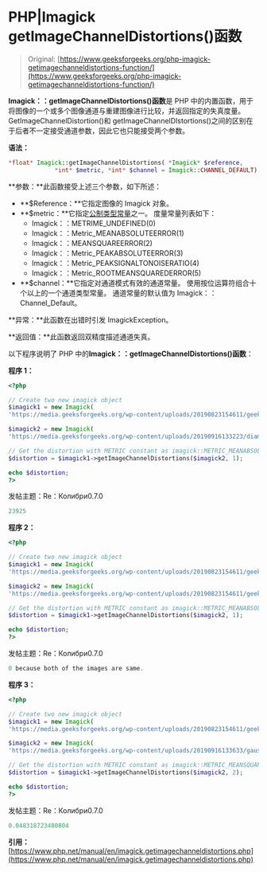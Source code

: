 # PHP|Imagick getImageChannelDistortions()函数

> Original: [https://www.geeksforgeeks.org/php-imagick-getimagechanneldistortions-function/](https://www.geeksforgeeks.org/php-imagick-getimagechanneldistortions-function/)

**Imagick：：getImageChannelDistortions()函数**是 PHP 中的内置函数，用于将图像的一个或多个图像通道与重建图像进行比较，并返回指定的失真度量。 GetImageChannelDistortion()和 getImageChannelDIstortions()之间的区别在于后者不一定接受通道参数，因此它也只能接受两个参数。

**语法：**

```php
*float* Imagick::getImageChannelDistortions( *Imagick* $reference,
             *int* $metric, *int* $channel = Imagick::CHANNEL_DEFAULT)
```

**参数：**此函数接受上述三个参数，如下所述：

*   **$Reference：**它指定图像的 Imagick 对象。
*   **$metric：**它指定[公制类型常量](https://www.php.net/manual/en/imagick.constants.php#imagick.constants.metric)之一。
    度量常量列表如下：
    *   Imagick：：METRIME_UNDEFINED(0)
    *   Imagick：：Metric_MEANABSOLUTEERROR(1)
    *   Imagick：：MEANSQUAREERROR(2)
    *   Imagick：：Metric_PEAKABSOLUTEERROR(3)
    *   Imagick：：Metric_PEAKSIGNALTONOISERATIO(4)
    *   Imagick：：Metric_ROOTMEANSQUAREDERROR(5)
*   **$channel：**它指定对通道模式有效的通道常量。 使用按位运算符组合十个以上的一个通道类型常量。 通道常量的默认值为 Imagick：：Channel_Default。

**异常：**此函数在出错时引发 ImagickException。

**返回值：**此函数返回双精度描述通道失真。

以下程序说明了 PHP 中的**Imagick：：getImageChannelDistortions()函数**：

**程序 1：**

```php
<?php

// Create two new imagick object
$imagick1 = new Imagick(
'https://media.geeksforgeeks.org/wp-content/uploads/20190823154611/geeksforgeeks24.png');

$imagick2 = new Imagick(
'https://media.geeksforgeeks.org/wp-content/uploads/20190916133223/diamond.png');

// Get the distortion with METRIC constant as imagick::METRIC_MEANABSOLUTEERROR
$distortion = $imagick1->getImageChannelDistortions($imagick2, 1);

echo $distortion;
?>
```

发帖主题：Re：Колибри0.7.0

```php
23925
```

**程序 2：**

```php
<?php

// Create two new imagick object
$imagick1 = new Imagick(
'https://media.geeksforgeeks.org/wp-content/uploads/20190823154611/geeksforgeeks24.png');

$imagick2 = new Imagick(
'https://media.geeksforgeeks.org/wp-content/uploads/20190823154611/geeksforgeeks24.png');

// Get the distortion with METRIC constant as imagick::METRIC_MEANABSOLUTEERROR
$distortion = $imagick1->getImageChannelDistortions($imagick2, 1);

echo $distortion;
?>
```

发帖主题：Re：Колибри0.7.0

```php
0 because both of the images are same.
```

**程序 3：**

```php
<?php

// Create two new imagick object
$imagick1 = new Imagick(
'https://media.geeksforgeeks.org/wp-content/uploads/20190823154611/geeksforgeeks24.png');

$imagick2 = new Imagick(
'https://media.geeksforgeeks.org/wp-content/uploads/20190916133633/gausian.png');

// Get the distortion with METRIC constant as imagick::METRIC_MEANSQUAREERROR
$distortion = $imagick1->getImageChannelDistortions($imagick2, 2);

echo $distortion;
?>
```

发帖主题：Re：Колибри0.7.0

```php
0.048318723480804
```

**引用：**[https://www.php.net/manual/en/imagick.getimagechanneldistortions.php](https://www.php.net/manual/en/imagick.getimagechanneldistortions.php)